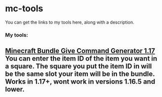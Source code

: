 # mc-tools
You can get the links to my tools here, along with a description.
### My tools:

[Minecraft Bundle Give Command Generator 1.17](https://dacuteraccoon.github.io/mc-tools/Minecraft%20Bundle%20Give%20Command%20Generator%201.17/commandgenerator.html)
You can enter the item ID of the item you want in a square. The square you put the item ID in will be the same slot your item will be in the bundle. Works in 1.17+, wont work in versions 1.16.5 and lower.
---
